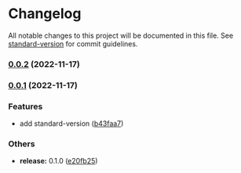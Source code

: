 # Changelog

All notable changes to this project will be documented in this file. See [standard-version](https://github.com/conventional-changelog/standard-version) for commit guidelines.

### [0.0.2](https://github.com/p-acid/auto-change-log-test/compare/v0.0.1...v0.0.2) (2022-11-17)

### [0.0.1](https://github.com/p-acid/auto-change-log-test/compare/v0.1.0...v0.0.1) (2022-11-17)


### Features

* add standard-version ([b43faa7](https://github.com/p-acid/auto-change-log-test/commit/b43faa7d393f4b09d99b6f3d17e04b84f874c88e))


### Others

* **release:** 0.1.0 ([e20fb25](https://github.com/p-acid/auto-change-log-test/commit/e20fb25aae02a13260f6f01e992f973cb73c4551))
